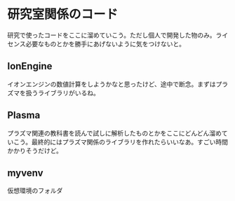 # 研究室関係のコード

研究で使ったコードをここに溜めていこう。ただし個人で開発した物のみ。ライセンス必要なものとかを勝手にあげないように気をつけないと。

## IonEngine

イオンエンジンの数値計算をしようかなと思ったけど、途中で断念。まずはプラズマを扱うライブラリがいるね。

## Plasma

プラズマ関連の教科書を読んで試しに解析したものとかをここにどんどん溜めていこう。最終的にはプラズマ関係のライブラリを作れたらいいなあ。すごい時間かかりそうだけど。


## myvenv

仮想環境のフォルダ